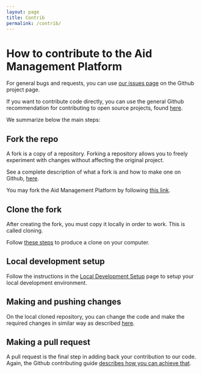 ```yaml
---
layout: page
title: Contrib
permalink: /contrib/
---
```


# How to contribute to the Aid Management Platform

For general bugs and requests, you can use [our issues page](https://github.com/devgateway/amp/issues) on the Github project page.


If you want to contribute code directly, you can use the general Github recommendation for contributing to open source projects, found [here](https://docs.github.com/en/get-started/quickstart/contributing-to-projects).

We summarize below the main steps:

## Fork the repo

A fork is a copy of a repository. Forking a repository allows you to freely experiment with changes without affecting the original project.

See a complete description of what a fork is and how to make one on Github, [here](https://docs.github.com/en/get-started/quickstart/fork-a-repo).

You may fork the Aid Management Platform by following [this link](https://github.com/devgateway/amp/fork).

## Clone the fork

After creating the fork, you must copy it locally in order to work. This is called cloning. 

Follow [these steps](https://docs.github.com/en/get-started/quickstart/contributing-to-projects#cloning-a-fork) to produce a clone on your computer.

## Local development setup

Follow the instructions in the [Local Development Setup](/test-gh-pages/dev-setup/) page to setup your local development environment.

## Making and pushing changes

On the local cloned repository, you can change the code and make the required changes in similar way as described [here](https://docs.github.com/en/get-started/quickstart/contributing-to-projects#making-and-pushing-changes).

## Making a pull request

A pull request is the final step in adding back your contribution to our code. Again, the Github contributing guide
[describes how you can achieve that](https://docs.github.com/en/get-started/quickstart/contributing-to-projects#making-a-pull-request).


